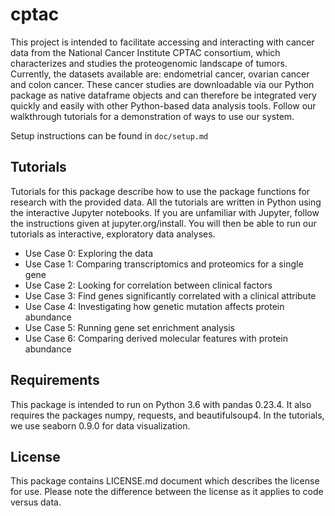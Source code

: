 # cptac
This project is intended to facilitate accessing and interacting with cancer data from the National Cancer Institute CPTAC consortium, which characterizes and studies the proteogenomic landscape of tumors. Currently, the datasets available are: endometrial cancer, ovarian cancer and colon cancer. These cancer studies are downloadable via our Python package as native dataframe objects and can therefore be integrated very quickly and easily with other Python-based data analysis tools. Follow our walkthrough tutorials for a demonstration of ways to use our system.

Setup instructions can be found in <code>doc/setup.md</code>

## Tutorials
Tutorials for this package describe how to use the package functions for research with the provided data. All the tutorials are written in Python using the interactive Jupyter notebooks. If you are unfamiliar with Jupyter, follow the instructions given at jupyter.org/install. You will then be able to run our tutorials as interactive, exploratory data analyses.
<ul>
  <li>Use Case 0: Exploring the data</li>
  <li>Use Case 1: Comparing transcriptomics and proteomics for a single gene</li>
  <li>Use Case 2: Looking for correlation between clinical factors</li>
  <li>Use Case 3: Find genes significantly correlated with a clinical attribute</li>
  <li>Use Case 4: Investigating how genetic mutation affects protein abundance</li>
  <li>Use Case 5: Running gene set enrichment analysis</li>
  <li>Use Case 6: Comparing derived molecular features with protein abundance</li>
</ul>

## Requirements
This package is intended to run on Python 3.6 with pandas 0.23.4. It also requires the packages numpy, requests, and beautifulsoup4. In the tutorials, we use seaborn 0.9.0 for data visualization. 

## License
This package contains LICENSE.md document which describes the license for use. Please note the difference between the license as it applies to code versus data.
